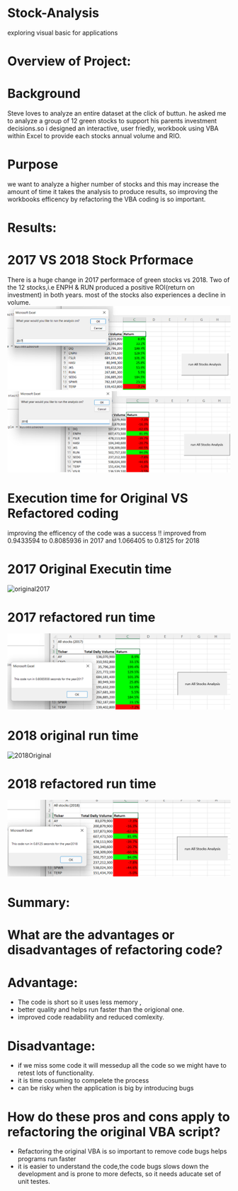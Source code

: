 # Stock-Analysis
exploring visual basic for applications


# Overview of Project: 
 # Background 
  Steve loves to analyze an entire dataset at the click of buttun. he asked me to analyze a group of 12 green stocks to support his parents investment decisions.so i designed an interactive, user friedly, workbook using VBA within Excel to provide each stocks annual volume and RIO.
 
 # Purpose
  we want to analyze a higher number of stocks and this may increase the amount of time it takes the analysis to produce results, so  improving the workbooks efficency by refactoring the VBA coding is so important.
 

# Results: 
# 2017 VS 2018 Stock Prformace
   There is a huge change in 2017 performace of green stocks vs 2018. Two of the 12 stocks,i.e ENPH & RUN produced a positive ROI(return on investment) in both years. most of the stocks also experiences a decline in volume.
![image](VBA_Challenge_2017.png) 
![image](VBA_challenge_2018.png)

# Execution time for Original VS Refactored coding
  improving the efficency of the code was a success !!
  improved from 0.9433594 to 0.8085936 in 2017 and 1.066405 to 0.8125 for 2018
# 2017 Original Executin time

![original2017](https://user-images.githubusercontent.com/77947860/149443855-18951397-0b8e-484e-bd0c-c78664763d5a.png)


# 2017 refactored run time
![image](2017_codeRunTime.png)

# 2018 original run time
![2018Original](https://user-images.githubusercontent.com/77947860/149444640-482f5289-c083-4464-bec8-ef7a2e358d05.png)

# 2018 refactored run time
![image](2018_codeRunTime.png)

#  Summary:

# What are the advantages or disadvantages of refactoring code?
   # Advantage:
   - The code is short so it uses less memory ,
   - better quality and helps run faster than the origional one.
   - improved code readability and reduced comlexity.
  # Disadvantage: 
  - if we miss some code it will messedup all the code so we might have to retest lots of functionality.
  - it is time cosuming to compelete the process
  - can be risky when the application is big by introducing bugs
  
# How do these pros and cons apply to refactoring the original VBA script?
  - Refactoring the original VBA is so important to remove code bugs helps programs run faster 
  - it is easier to understand the code,the code bugs slows down the development and is prone to more defects, so it needs  aducate set of unit testes.  
